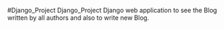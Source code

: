 #Django_Project
Django_Project Django web application to see the Blog written by all authors and also to write new Blog.
